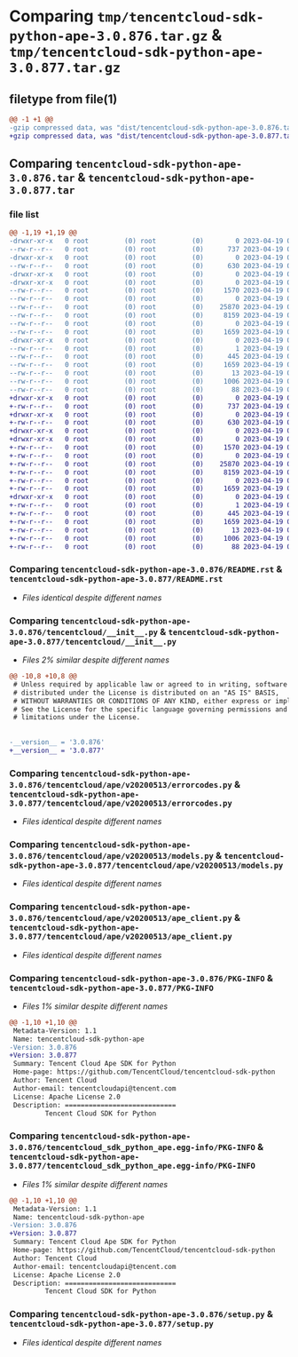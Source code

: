 # Comparing `tmp/tencentcloud-sdk-python-ape-3.0.876.tar.gz` & `tmp/tencentcloud-sdk-python-ape-3.0.877.tar.gz`

## filetype from file(1)

```diff
@@ -1 +1 @@
-gzip compressed data, was "dist/tencentcloud-sdk-python-ape-3.0.876.tar", last modified: Wed Apr 19 00:16:22 2023, max compression
+gzip compressed data, was "dist/tencentcloud-sdk-python-ape-3.0.877.tar", last modified: Wed Apr 19 08:58:45 2023, max compression
```

## Comparing `tencentcloud-sdk-python-ape-3.0.876.tar` & `tencentcloud-sdk-python-ape-3.0.877.tar`

### file list

```diff
@@ -1,19 +1,19 @@
-drwxr-xr-x   0 root         (0) root         (0)        0 2023-04-19 00:16:22.000000 tencentcloud-sdk-python-ape-3.0.876/
--rw-r--r--   0 root         (0) root         (0)      737 2023-04-19 00:16:22.000000 tencentcloud-sdk-python-ape-3.0.876/README.rst
-drwxr-xr-x   0 root         (0) root         (0)        0 2023-04-19 00:16:22.000000 tencentcloud-sdk-python-ape-3.0.876/tencentcloud/
--rw-r--r--   0 root         (0) root         (0)      630 2023-04-19 00:16:22.000000 tencentcloud-sdk-python-ape-3.0.876/tencentcloud/__init__.py
-drwxr-xr-x   0 root         (0) root         (0)        0 2023-04-19 00:16:22.000000 tencentcloud-sdk-python-ape-3.0.876/tencentcloud/ape/
-drwxr-xr-x   0 root         (0) root         (0)        0 2023-04-19 00:16:22.000000 tencentcloud-sdk-python-ape-3.0.876/tencentcloud/ape/v20200513/
--rw-r--r--   0 root         (0) root         (0)     1570 2023-04-19 00:16:22.000000 tencentcloud-sdk-python-ape-3.0.876/tencentcloud/ape/v20200513/errorcodes.py
--rw-r--r--   0 root         (0) root         (0)        0 2023-04-19 00:16:22.000000 tencentcloud-sdk-python-ape-3.0.876/tencentcloud/ape/v20200513/__init__.py
--rw-r--r--   0 root         (0) root         (0)    25870 2023-04-19 00:16:22.000000 tencentcloud-sdk-python-ape-3.0.876/tencentcloud/ape/v20200513/models.py
--rw-r--r--   0 root         (0) root         (0)     8159 2023-04-19 00:16:22.000000 tencentcloud-sdk-python-ape-3.0.876/tencentcloud/ape/v20200513/ape_client.py
--rw-r--r--   0 root         (0) root         (0)        0 2023-04-19 00:16:22.000000 tencentcloud-sdk-python-ape-3.0.876/tencentcloud/ape/__init__.py
--rw-r--r--   0 root         (0) root         (0)     1659 2023-04-19 00:16:22.000000 tencentcloud-sdk-python-ape-3.0.876/PKG-INFO
-drwxr-xr-x   0 root         (0) root         (0)        0 2023-04-19 00:16:22.000000 tencentcloud-sdk-python-ape-3.0.876/tencentcloud_sdk_python_ape.egg-info/
--rw-r--r--   0 root         (0) root         (0)        1 2023-04-19 00:16:22.000000 tencentcloud-sdk-python-ape-3.0.876/tencentcloud_sdk_python_ape.egg-info/dependency_links.txt
--rw-r--r--   0 root         (0) root         (0)      445 2023-04-19 00:16:22.000000 tencentcloud-sdk-python-ape-3.0.876/tencentcloud_sdk_python_ape.egg-info/SOURCES.txt
--rw-r--r--   0 root         (0) root         (0)     1659 2023-04-19 00:16:22.000000 tencentcloud-sdk-python-ape-3.0.876/tencentcloud_sdk_python_ape.egg-info/PKG-INFO
--rw-r--r--   0 root         (0) root         (0)       13 2023-04-19 00:16:22.000000 tencentcloud-sdk-python-ape-3.0.876/tencentcloud_sdk_python_ape.egg-info/top_level.txt
--rw-r--r--   0 root         (0) root         (0)     1006 2023-04-19 00:16:22.000000 tencentcloud-sdk-python-ape-3.0.876/setup.py
--rw-r--r--   0 root         (0) root         (0)       88 2023-04-19 00:16:22.000000 tencentcloud-sdk-python-ape-3.0.876/setup.cfg
+drwxr-xr-x   0 root         (0) root         (0)        0 2023-04-19 08:58:45.000000 tencentcloud-sdk-python-ape-3.0.877/
+-rw-r--r--   0 root         (0) root         (0)      737 2023-04-19 08:58:45.000000 tencentcloud-sdk-python-ape-3.0.877/README.rst
+drwxr-xr-x   0 root         (0) root         (0)        0 2023-04-19 08:58:45.000000 tencentcloud-sdk-python-ape-3.0.877/tencentcloud/
+-rw-r--r--   0 root         (0) root         (0)      630 2023-04-19 08:58:45.000000 tencentcloud-sdk-python-ape-3.0.877/tencentcloud/__init__.py
+drwxr-xr-x   0 root         (0) root         (0)        0 2023-04-19 08:58:45.000000 tencentcloud-sdk-python-ape-3.0.877/tencentcloud/ape/
+drwxr-xr-x   0 root         (0) root         (0)        0 2023-04-19 08:58:45.000000 tencentcloud-sdk-python-ape-3.0.877/tencentcloud/ape/v20200513/
+-rw-r--r--   0 root         (0) root         (0)     1570 2023-04-19 08:58:45.000000 tencentcloud-sdk-python-ape-3.0.877/tencentcloud/ape/v20200513/errorcodes.py
+-rw-r--r--   0 root         (0) root         (0)        0 2023-04-19 08:58:45.000000 tencentcloud-sdk-python-ape-3.0.877/tencentcloud/ape/v20200513/__init__.py
+-rw-r--r--   0 root         (0) root         (0)    25870 2023-04-19 08:58:45.000000 tencentcloud-sdk-python-ape-3.0.877/tencentcloud/ape/v20200513/models.py
+-rw-r--r--   0 root         (0) root         (0)     8159 2023-04-19 08:58:45.000000 tencentcloud-sdk-python-ape-3.0.877/tencentcloud/ape/v20200513/ape_client.py
+-rw-r--r--   0 root         (0) root         (0)        0 2023-04-19 08:58:45.000000 tencentcloud-sdk-python-ape-3.0.877/tencentcloud/ape/__init__.py
+-rw-r--r--   0 root         (0) root         (0)     1659 2023-04-19 08:58:45.000000 tencentcloud-sdk-python-ape-3.0.877/PKG-INFO
+drwxr-xr-x   0 root         (0) root         (0)        0 2023-04-19 08:58:45.000000 tencentcloud-sdk-python-ape-3.0.877/tencentcloud_sdk_python_ape.egg-info/
+-rw-r--r--   0 root         (0) root         (0)        1 2023-04-19 08:58:45.000000 tencentcloud-sdk-python-ape-3.0.877/tencentcloud_sdk_python_ape.egg-info/dependency_links.txt
+-rw-r--r--   0 root         (0) root         (0)      445 2023-04-19 08:58:45.000000 tencentcloud-sdk-python-ape-3.0.877/tencentcloud_sdk_python_ape.egg-info/SOURCES.txt
+-rw-r--r--   0 root         (0) root         (0)     1659 2023-04-19 08:58:45.000000 tencentcloud-sdk-python-ape-3.0.877/tencentcloud_sdk_python_ape.egg-info/PKG-INFO
+-rw-r--r--   0 root         (0) root         (0)       13 2023-04-19 08:58:45.000000 tencentcloud-sdk-python-ape-3.0.877/tencentcloud_sdk_python_ape.egg-info/top_level.txt
+-rw-r--r--   0 root         (0) root         (0)     1006 2023-04-19 08:58:45.000000 tencentcloud-sdk-python-ape-3.0.877/setup.py
+-rw-r--r--   0 root         (0) root         (0)       88 2023-04-19 08:58:45.000000 tencentcloud-sdk-python-ape-3.0.877/setup.cfg
```

### Comparing `tencentcloud-sdk-python-ape-3.0.876/README.rst` & `tencentcloud-sdk-python-ape-3.0.877/README.rst`

 * *Files identical despite different names*

### Comparing `tencentcloud-sdk-python-ape-3.0.876/tencentcloud/__init__.py` & `tencentcloud-sdk-python-ape-3.0.877/tencentcloud/__init__.py`

 * *Files 2% similar despite different names*

```diff
@@ -10,8 +10,8 @@
 # Unless required by applicable law or agreed to in writing, software
 # distributed under the License is distributed on an "AS IS" BASIS,
 # WITHOUT WARRANTIES OR CONDITIONS OF ANY KIND, either express or implied.
 # See the License for the specific language governing permissions and
 # limitations under the License.
 
 
-__version__ = '3.0.876'
+__version__ = '3.0.877'
```

### Comparing `tencentcloud-sdk-python-ape-3.0.876/tencentcloud/ape/v20200513/errorcodes.py` & `tencentcloud-sdk-python-ape-3.0.877/tencentcloud/ape/v20200513/errorcodes.py`

 * *Files identical despite different names*

### Comparing `tencentcloud-sdk-python-ape-3.0.876/tencentcloud/ape/v20200513/models.py` & `tencentcloud-sdk-python-ape-3.0.877/tencentcloud/ape/v20200513/models.py`

 * *Files identical despite different names*

### Comparing `tencentcloud-sdk-python-ape-3.0.876/tencentcloud/ape/v20200513/ape_client.py` & `tencentcloud-sdk-python-ape-3.0.877/tencentcloud/ape/v20200513/ape_client.py`

 * *Files identical despite different names*

### Comparing `tencentcloud-sdk-python-ape-3.0.876/PKG-INFO` & `tencentcloud-sdk-python-ape-3.0.877/PKG-INFO`

 * *Files 1% similar despite different names*

```diff
@@ -1,10 +1,10 @@
 Metadata-Version: 1.1
 Name: tencentcloud-sdk-python-ape
-Version: 3.0.876
+Version: 3.0.877
 Summary: Tencent Cloud Ape SDK for Python
 Home-page: https://github.com/TencentCloud/tencentcloud-sdk-python
 Author: Tencent Cloud
 Author-email: tencentcloudapi@tencent.com
 License: Apache License 2.0
 Description: ============================
         Tencent Cloud SDK for Python
```

### Comparing `tencentcloud-sdk-python-ape-3.0.876/tencentcloud_sdk_python_ape.egg-info/PKG-INFO` & `tencentcloud-sdk-python-ape-3.0.877/tencentcloud_sdk_python_ape.egg-info/PKG-INFO`

 * *Files 1% similar despite different names*

```diff
@@ -1,10 +1,10 @@
 Metadata-Version: 1.1
 Name: tencentcloud-sdk-python-ape
-Version: 3.0.876
+Version: 3.0.877
 Summary: Tencent Cloud Ape SDK for Python
 Home-page: https://github.com/TencentCloud/tencentcloud-sdk-python
 Author: Tencent Cloud
 Author-email: tencentcloudapi@tencent.com
 License: Apache License 2.0
 Description: ============================
         Tencent Cloud SDK for Python
```

### Comparing `tencentcloud-sdk-python-ape-3.0.876/setup.py` & `tencentcloud-sdk-python-ape-3.0.877/setup.py`

 * *Files identical despite different names*

